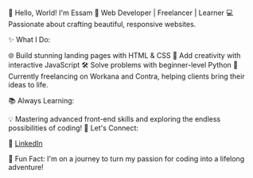 👋 Hello, World! I'm Essam
🌟 Web Developer | Freelancer | Learner
💻 Passionate about crafting beautiful, responsive websites.

✨ What I Do:

🌐 Build stunning landing pages with HTML & CSS
🎨 Add creativity with interactive JavaScript
🛠️ Solve problems with beginner-level Python
🚀 Currently freelancing on Workana and Contra, helping clients bring their ideas to life.

📚 Always Learning:

💡 Mastering advanced front-end skills and exploring the endless possibilities of coding!
🔗 Let's Connect:

💼 [LinkedIn](https://www.linkedin.com/in/muhammad-essam-bhatti-447b78330/)

🌈 Fun Fact: I'm on a journey to turn my passion for coding into a lifelong adventure!

